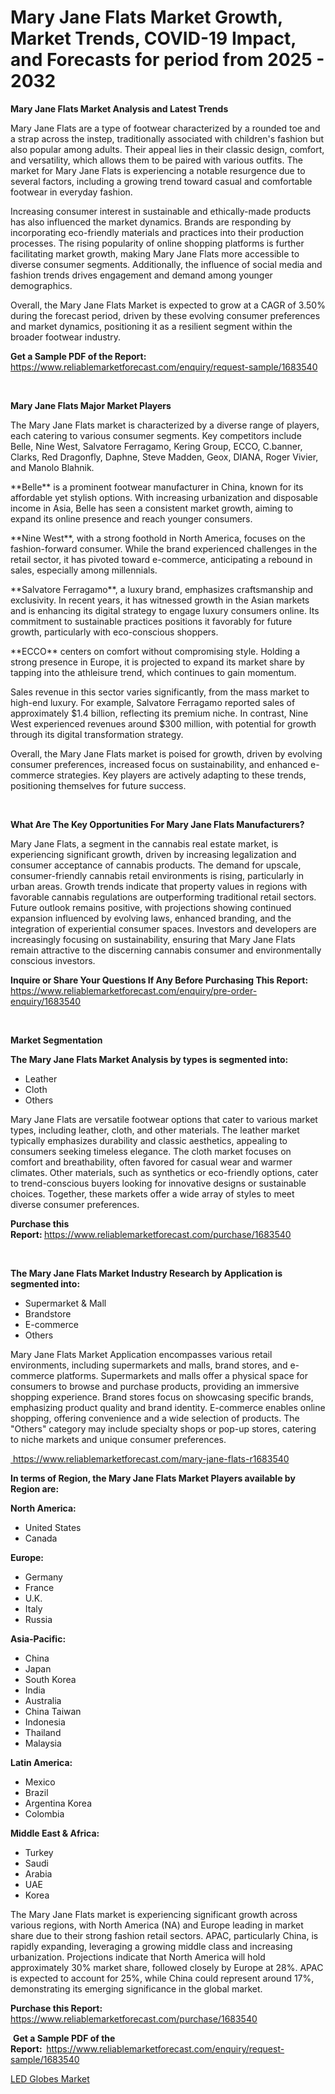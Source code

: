 <p><h1>Mary Jane Flats Market Growth, Market Trends, COVID-19 Impact, and Forecasts for period from 2025 - 2032</h1></p><p><strong>Mary Jane Flats Market Analysis and Latest Trends</strong></p>
<p><p>Mary Jane Flats are a type of footwear characterized by a rounded toe and a strap across the instep, traditionally associated with children's fashion but also popular among adults. Their appeal lies in their classic design, comfort, and versatility, which allows them to be paired with various outfits. The market for Mary Jane Flats is experiencing a notable resurgence due to several factors, including a growing trend toward casual and comfortable footwear in everyday fashion.</p><p>Increasing consumer interest in sustainable and ethically-made products has also influenced the market dynamics. Brands are responding by incorporating eco-friendly materials and practices into their production processes. The rising popularity of online shopping platforms is further facilitating market growth, making Mary Jane Flats more accessible to diverse consumer segments. Additionally, the influence of social media and fashion trends drives engagement and demand among younger demographics.</p><p>Overall, the Mary Jane Flats Market is expected to grow at a CAGR of 3.50% during the forecast period, driven by these evolving consumer preferences and market dynamics, positioning it as a resilient segment within the broader footwear industry.</p></p>
<p><strong>Get a Sample PDF of the Report:&nbsp;</strong> <a href="https://www.reliablemarketforecast.com/enquiry/request-sample/1683540?utm_campaign=3223&utm_medium=2&utm_source=Github&utm_content=ia&utm_term=04042025&utm_id=mary-jane-flats">https://www.reliablemarketforecast.com/enquiry/request-sample/1683540</a></p>
<p>&nbsp;</p>
<p><strong>Mary Jane Flats Major Market Players</strong></p>
<p><p>The Mary Jane Flats market is characterized by a diverse range of players, each catering to various consumer segments. Key competitors include Belle, Nine West, Salvatore Ferragamo, Kering Group, ECCO, C.banner, Clarks, Red Dragonfly, Daphne, Steve Madden, Geox, DIANA, Roger Vivier, and Manolo Blahnik.</p><p>**Belle** is a prominent footwear manufacturer in China, known for its affordable yet stylish options. With increasing urbanization and disposable income in Asia, Belle has seen a consistent market growth, aiming to expand its online presence and reach younger consumers.</p><p>**Nine West**, with a strong foothold in North America, focuses on the fashion-forward consumer. While the brand experienced challenges in the retail sector, it has pivoted toward e-commerce, anticipating a rebound in sales, especially among millennials.</p><p>**Salvatore Ferragamo**, a luxury brand, emphasizes craftsmanship and exclusivity. In recent years, it has witnessed growth in the Asian markets and is enhancing its digital strategy to engage luxury consumers online. Its commitment to sustainable practices positions it favorably for future growth, particularly with eco-conscious shoppers.</p><p>**ECCO** centers on comfort without compromising style. Holding a strong presence in Europe, it is projected to expand its market share by tapping into the athleisure trend, which continues to gain momentum.</p><p>Sales revenue in this sector varies significantly, from the mass market to high-end luxury. For example, Salvatore Ferragamo reported sales of approximately $1.4 billion, reflecting its premium niche. In contrast, Nine West experienced revenues around $300 million, with potential for growth through its digital transformation strategy.</p><p>Overall, the Mary Jane Flats market is poised for growth, driven by evolving consumer preferences, increased focus on sustainability, and enhanced e-commerce strategies. Key players are actively adapting to these trends, positioning themselves for future success.</p></p>
<p>&nbsp;</p>
<p><strong>What Are The Key Opportunities For Mary Jane Flats Manufacturers?</strong></p>
<p><p>Mary Jane Flats, a segment in the cannabis real estate market, is experiencing significant growth, driven by increasing legalization and consumer acceptance of cannabis products. The demand for upscale, consumer-friendly cannabis retail environments is rising, particularly in urban areas. Growth trends indicate that property values in regions with favorable cannabis regulations are outperforming traditional retail sectors. Future outlook remains positive, with projections showing continued expansion influenced by evolving laws, enhanced branding, and the integration of experiential consumer spaces. Investors and developers are increasingly focusing on sustainability, ensuring that Mary Jane Flats remain attractive to the discerning cannabis consumer and environmentally conscious investors.</p></p>
<p><strong>Inquire or Share Your Questions If Any Before Purchasing This Report:</strong> <a href="https://www.reliablemarketforecast.com/enquiry/pre-order-enquiry/1683540?utm_campaign=3223&utm_medium=2&utm_source=Github&utm_content=ia&utm_term=04042025&utm_id=mary-jane-flats">https://www.reliablemarketforecast.com/enquiry/pre-order-enquiry/1683540</a></p>
<p>&nbsp;</p>
<p><strong>Market Segmentation</strong></p>
<p><strong>The Mary Jane Flats Market Analysis by types is segmented into:</strong></p>
<p><ul><li>Leather</li><li>Cloth</li><li>Others</li></ul></p>
<p><p>Mary Jane Flats are versatile footwear options that cater to various market types, including leather, cloth, and other materials. The leather market typically emphasizes durability and classic aesthetics, appealing to consumers seeking timeless elegance. The cloth market focuses on comfort and breathability, often favored for casual wear and warmer climates. Other materials, such as synthetics or eco-friendly options, cater to trend-conscious buyers looking for innovative designs or sustainable choices. Together, these markets offer a wide array of styles to meet diverse consumer preferences.</p></p>
<p><strong>Purchase this Report:&nbsp;</strong><a href="https://www.reliablemarketforecast.com/purchase/1683540?utm_campaign=3223&utm_medium=2&utm_source=Github&utm_content=ia&utm_term=04042025&utm_id=mary-jane-flats">https://www.reliablemarketforecast.com/purchase/1683540</a></p>
<p>&nbsp;</p>
<p><strong>The Mary Jane Flats Market Industry Research by Application is segmented into:</strong></p>
<p><ul><li>Supermarket & Mall</li><li>Brandstore</li><li>E-commerce</li><li>Others</li></ul></p>
<p><p>Mary Jane Flats Market Application encompasses various retail environments, including supermarkets and malls, brand stores, and e-commerce platforms. Supermarkets and malls offer a physical space for consumers to browse and purchase products, providing an immersive shopping experience. Brand stores focus on showcasing specific brands, emphasizing product quality and brand identity. E-commerce enables online shopping, offering convenience and a wide selection of products. The "Others" category may include specialty shops or pop-up stores, catering to niche markets and unique consumer preferences.</p></p>
<p><a href="https://www.reliablemarketforecast.com/mary-jane-flats-r1683540?utm_campaign=3223&utm_medium=2&utm_source=Github&utm_content=ia&utm_term=04042025&utm_id=mary-jane-flats">&nbsp;https://www.reliablemarketforecast.com/mary-jane-flats-r1683540</a></p>
<p><strong>In terms of Region, the Mary Jane Flats Market Players available by Region are:</strong></p>
<p>
    <p> <strong> North America: </strong>
        <ul>
            <li>United States</li>
            <li>Canada</li>
        </ul>
        </p> 
    <p> <strong> Europe: </strong>
        <ul>
            <li>Germany</li>
            <li>France</li>
            <li>U.K.</li>
            <li>Italy</li>
            <li>Russia</li>
        </ul>
        </p> 
    <p> <strong> Asia-Pacific: </strong>
        <ul>
            <li>China</li>
            <li>Japan</li>
            <li>South Korea</li>
            <li>India</li>
            <li>Australia</li>
            <li>China Taiwan</li>
            <li>Indonesia</li>
            <li>Thailand</li>
            <li>Malaysia</li>
        </ul>
        </p> 
    <p> <strong> Latin America: </strong>
        <ul>
            <li>Mexico</li>
            <li>Brazil</li>
            <li>Argentina Korea</li>
            <li>Colombia</li>
        </ul>
        </p> 
    <p> <strong> Middle East & Africa: </strong>
        <ul>
            <li>Turkey</li>
            <li>Saudi</li>
            <li>Arabia</li>
            <li>UAE</li>
            <li>Korea</li>
        </ul>
    </p>
    </p>
<p><p>The Mary Jane Flats market is experiencing significant growth across various regions, with North America (NA) and Europe leading in market share due to their strong fashion retail sectors. APAC, particularly China, is rapidly expanding, leveraging a growing middle class and increasing urbanization. Projections indicate that North America will hold approximately 30% market share, followed closely by Europe at 28%. APAC is expected to account for 25%, while China could represent around 17%, demonstrating its emerging significance in the global market.</p></p>
<p><strong>Purchase this Report: </strong><a href="https://www.reliablemarketforecast.com/purchase/1683540?utm_campaign=3223&utm_medium=2&utm_source=Github&utm_content=ia&utm_term=04042025&utm_id=mary-jane-flats">https://www.reliablemarketforecast.com/purchase/1683540</a></p>
<p>&nbsp;<strong>Get a Sample PDF of the Report:&nbsp;&nbsp;</strong><a href="https://www.reliablemarketforecast.com/enquiry/request-sample/1683540?utm_campaign=3223&utm_medium=2&utm_source=Github&utm_content=ia&utm_term=04042025&utm_id=mary-jane-flats">https://www.reliablemarketforecast.com/enquiry/request-sample/1683540</a></p>
<p><strong></strong></p>
<p><p><a href="https://github.com/shafriusizi/Market-Research-Report-List-1/blob/main/led-globes-market.md?utm_campaign=3223&utm_medium=2&utm_source=Github&utm_content=ia&utm_term=04042025&utm_id=mary-jane-flats">LED Globes Market</a></p></p>